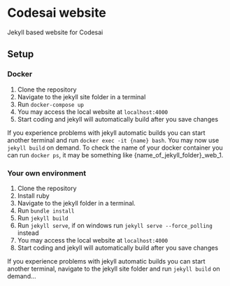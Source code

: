 # Codesai website

Jekyll based website for Codesai


## Setup

### Docker

1. Clone the repository
2. Navigate to the jekyll site folder in a terminal
3. Run `docker-compose up`
4. You may access the local website at `localhost:4000`
5. Start coding and jekyll will automatically build after you save changes

If you experience problems with jekyll automatic builds you can start another terminal and run `docker exec -it {name} bash`. You may now use `jekyll build` on demand.
To check the name of your docker container you can run `docker ps`, it may be something like {name_of_jekyll_folder}_web_1.

### Your own environment

1. Clone the repository
2. Install ruby
3. Navigate to the jekyll folder in a terminal.
4. Run `bundle install`
5. Run `jekyll build`
6. Run `jekyll serve`, if on windows run `jekyll serve --force_polling` instead
7. You may access the local website at `localhost:4000`
8. Start coding and jekyll will automatically build after you save changes

If you experience problems with jekyll automatic builds you can start another terminal, navigate to the jekyll site folder and run `jekyll build` on demand...